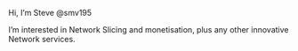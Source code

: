 Hi, I’m Steve @smv195

I’m interested in Network Slicing and monetisation, plus any other innovative Network services.


<!---
smv195/smv195 is a ✨ special ✨ repository because its `README.md` (this file) appears on your GitHub profile.
You can click the Preview link to take a look at your changes.
--->
